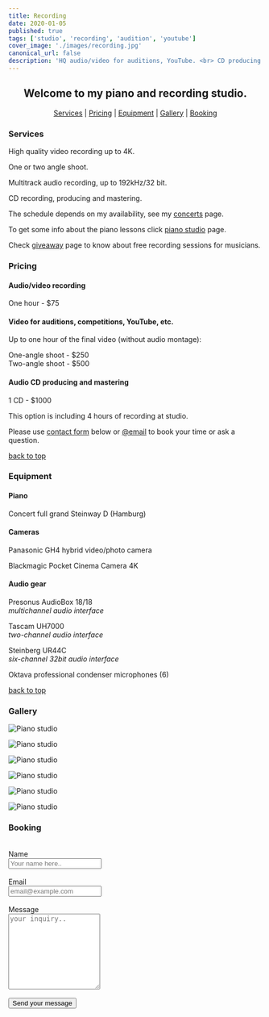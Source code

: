 ```yaml
---
title: Recording
date: 2020-01-05
published: true
tags: ['studio', 'recording', 'audition', 'youtube']
cover_image: './images/recording.jpg'
canonical_url: false
description: 'HQ audio/video for auditions, YouTube. <br> CD producing'
---
```


<div style="text-align: center">

## Welcome to my piano and recording studio.

</div>

<div style="text-align: center">

[Services](#services) | [Pricing](#pricing) | [Equipment](#equipment) | [Gallery](#gallery) | [Booking](#booking)

</div>

### Services

<div class="eq">

High quality video recording up to 4K.

One or two angle shoot.

Multitrack audio recording, up to 192kHz/32 bit.

CD recording, producing and mastering.

</div>

The schedule depends on my availability, see my [concerts](https://gryaznoff.com/category/concerts) page.

To get some info about the piano lessons click [piano studio](/piano-studio) page.

Check [giveaway](/giveaway) page to know about free recording sessions for musicians.

### Pricing

#### Audio/video recording

<div class="eq">

<p>One hour - $75</p>

</div>

#### Video for auditions, competitions, YouTube, etc.

<div class="eq">

Up to one hour of the final video (without audio montage):

One-angle shoot - $250  
Two-angle shoot - $500

</div>

#### Audio CD producing and mastering

<div class="eq">

<p>1 CD - $1000</p>

This option is including 4 hours of recording at studio.

</div>

<div class="text-center">

Please use [contact form](#booking) below or [@email](mailto:gryaznov.studio@gmail.com) to book your time or ask a question.

</div>

<div class="text-right hidden">

[back to top](#intro)

</div>

### Equipment

#### Piano

<div class="eq">

Concert full grand Steinway D (Hamburg)

</div>

#### Cameras

<div class="eq">

Panasonic GH4 hybrid video/photo camera

Blackmagic Pocket Cinema Camera 4K

</div>

#### Audio gear

<div class="eq">

Presonus AudioBox 18/18  
_multichannel audio interface_

Tascam UH7000  
_two-channel audio interface_

Steinberg UR44C  
_six-channel 32bit audio interface_

Oktava professional condenser microphones (6)

</div>

<div class="text-right hidden">

[back to top](#intro)

</div>

### Gallery

<div class="gallery">

![Piano studio](./../../src/assets/studio/studio-2.jpg)

![Piano studio](./../../src/assets/studio/studio-steinway-1.jpg)

![Piano studio](./../../src/assets/studio/studio-3.jpg)

![Piano studio](./../../src/assets/studio/studio-4.jpg)

![Piano studio](./../../src/assets/studio/studio-5.jpg)

![Piano studio](./../../src/assets/studio/studio-6.jpg)

</div>

### Booking

<br>
<form method="post" name="contact-studio" data-netlify="true" data-netlify-honeypot="bot-field">
<input type="hidden" name="form-name" value="contact-studio" />
<label for="name">Name</label>
<br>
<input type="text" name="name" id="name" placeholder="Your name here.." required/>
<br>
<br>
<label for="email">Email</label>
<br>
<input type="email" name="email" id="email" placeholder="email@example.com" required/>
<br>
<br>
<label for="message"> Message</label>
<br>
<textarea name="message" id="message" placeholder="your inquiry.." style="height: 150px" required></textarea>
<br>
<br>
<button type="submit">Send your message</button>
</form>
